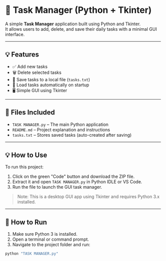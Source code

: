 # 📝 Task Manager (Python + Tkinter)

A simple **Task Manager** application built using Python and Tkinter.  
It allows users to add, delete, and save their daily tasks with a minimal GUI interface.

---

## 💡 Features

- ✅ Add new tasks
- 🗑️ Delete selected tasks
- 💾 Save tasks to a local file (`tasks.txt`)
- 📂 Load tasks automatically on startup
- 🖥️ Simple GUI using Tkinter

---

## 📁 Files Included

- `TASK MANAGER.py` – The main Python application
- `README.md` – Project explanation and instructions
- `tasks.txt` – Stores saved tasks (auto-created after saving)

---


## 💡 How to Use

To run this project:

1. Click on the green "Code" button and download the ZIP file.
2. Extract it and open `TASK MANAGER.py` in Python IDLE or VS Code.
3. Run the file to launch the GUI task manager.

> Note: This is a desktop GUI app using Tkinter and requires Python 3.x installed.

---

## 🚀 How to Run

1. Make sure Python 3 is installed.
2. Open a terminal or command prompt.
3. Navigate to the project folder and run:

```bash
python "TASK MANAGER.py"


